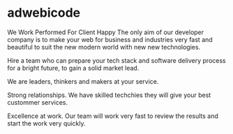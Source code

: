 # adwebicode
We Work Performed For Client Happy
The only aim of our developer company is to make your web for business and industries very fast and beautiful to suit the new modern world with new new technologies.

Hire a team who can prepare your tech stack and software delivery process for a bright future, to gain a solid market lead.

We are leaders, thinkers and makers at your service.

Strong relationships.
We have skilled techchies they will give your best custommer services.

Excellence at work.
Our team will work very fast to review the results and start the work very quickly.
